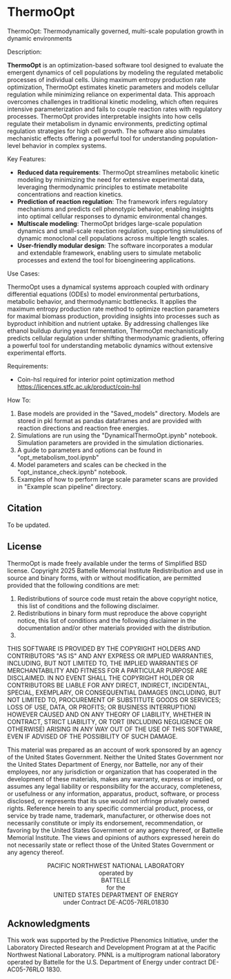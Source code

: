 # ThermoOpt

ThermoOpt: Thermodynamically governed, multi-scale population growth in dynamic environments

Description:

**ThermoOpt** is an optimization-based software tool designed to evaluate the emergent dynamics of cell populations by modeling the regulated metabolic processes of individual cells. Using maximum entropy production rate optimization, ThermoOpt estimates kinetic parameters and models cellular regulation while minimizing reliance on experimental data. This approach overcomes challenges in traditional kinetic modeling, which often requires intensive parameterization and fails to couple reaction rates with regulatory processes. ThermoOpt provides interpretable insights into how cells regulate their metabolism in dynamic environments, predicting optimal regulation strategies for high cell growth. The software also simulates mechanistic effects offering a powerful tool for understanding population-level behavior in complex systems.

Key Features:

- **Reduced data requirements**: ThermoOpt streamlines metabolic kinetic modeling by minimizing the need for extensive experimental data, leveraging thermodynamic principles to estimate metabolite concentrations and reaction kinetics.
- **Prediction of reaction regulation**: The framework infers regulatory mechanisms and predicts cell phenotypic behavior, enabling insights into optimal cellular responses to dynamic environmental changes.
- **Multiscale modeling**: ThermoOpt bridges large-scale population dynamics and small-scale reaction regulation, supporting simulations of dynamic monoclonal cell populations across multiple length scales.
- **User-friendly modular design**: The software incorporates a modular and extendable framework, enabling users to simulate metabolic processes and extend the tool for bioengineering applications.

Use Cases:

ThermoOpt uses a dynamical systems approach coupled with ordinary differential equations (ODEs) to model environmental perturbations, metabolic behavior, and thermodynamic bottlenecks. It applies the maximum entropy production rate method to optimize reaction parameters for maximal biomass production, providing insights into processes such as byproduct inhibition and nutrient uptake. By addressing challenges like ethanol buildup during yeast fermentation, ThermoOpt mechanistically predicts cellular regulation under shifting thermodynamic gradients, offering a powerful tool for understanding metabolic dynamics without extensive experimental efforts.

Requirements:
- Coin-hsl required for interior point optimization method https://licences.stfc.ac.uk/product/coin-hsl

How To:

1) Base models are provided in the "Saved_models" directory. Models are stored in pkl format as pandas dataframes and are provided with reaction directions and reaction free energies.
2) Simulations are run using the "DynamicalThermoOpt.ipynb" notebook. Simulation parameters are provided in the simulation dictionaries.
3) A guide to parameters and options can be found in "opt_metabolism_tool.ipynb"
4) Model parameters and scales can be checked in the "opt_instance_check.ipynb" notebook.
5) Examples of how to perform large scale parameter scans are provided in "Example scan pipeline" directory.




## Citation

To be updated.

## License

ThermoOpt is made freely available under the terms of Simplified BSD license.
Copyright 2025 Battelle Memorial Institute
Redistribution and use in source and binary forms, with or without modification, are permitted provided that the following conditions are met:
1. Redistributions of source code must retain the above copyright notice, this list of conditions and the following disclaimer.
2. Redistributions in binary form must reproduce the above copyright notice, this list of conditions and the following disclaimer in the documentation and/or other materials provided with the distribution.
3. 
THIS SOFTWARE IS PROVIDED BY THE COPYRIGHT HOLDERS AND CONTRIBUTORS "AS IS" AND ANY EXPRESS OR IMPLIED WARRANTIES, INCLUDING, BUT NOT LIMITED TO, THE IMPLIED WARRANTIES OF MERCHANTABILITY AND FITNESS FOR A PARTICULAR PURPOSE ARE DISCLAIMED. IN NO EVENT SHALL THE COPYRIGHT HOLDER OR CONTRIBUTORS BE LIABLE FOR ANY DIRECT, INDIRECT, INCIDENTAL, SPECIAL, EXEMPLARY, OR CONSEQUENTIAL DAMAGES (INCLUDING, BUT NOT LIMITED TO, PROCUREMENT OF SUBSTITUTE GOODS OR SERVICES; LOSS OF USE, DATA, OR PROFITS; OR BUSINESS INTERRUPTION) HOWEVER CAUSED AND ON ANY THEORY OF LIABILITY, WHETHER IN CONTRACT, STRICT LIABILITY, OR TORT (INCLUDING NEGLIGENCE OR OTHERWISE) ARISING IN ANY WAY OUT OF THE USE OF THIS SOFTWARE, EVEN IF ADVISED OF THE POSSIBILITY OF SUCH DAMAGE.

This material was prepared as an account of work sponsored by an agency of the United States Government.  Neither the United States Government nor the United States Department of Energy, nor Battelle, nor any of their employees, nor any jurisdiction or organization that has cooperated in the development of these materials, makes any warranty, express or implied, or assumes any legal liability or responsibility for the accuracy, completeness, or usefulness or any information, apparatus, product, software, or process disclosed, or represents that its use would not infringe privately owned rights.
Reference herein to any specific commercial product, process, or service by trade name, trademark, manufacturer, or otherwise does not necessarily constitute or imply its endorsement, recommendation, or favoring by the United States Government or any agency thereof, or Battelle Memorial Institute. The views and opinions of authors expressed herein do not necessarily state or reflect those of the United States Government or any agency thereof.

<div align="center">

PACIFIC NORTHWEST NATIONAL LABORATORY  
operated by  
BATTELLE  
for the  
UNITED STATES DEPARTMENT OF ENERGY  
under Contract DE-AC05-76RL01830  

</div>


## Acknowledgments

This work was supported by the Predictive Phenomics Initiative, under the Laboratory Directed Research and Development Program at at the Pacific Northwest National Laboratory. PNNL is a multiprogram national laboratory operated by Battelle for the U.S. Department of Energy under contract DE-AC05-76RLO 1830.
